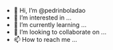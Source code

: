 - 👋 Hi, I’m @pedrinboladao
- 👀 I’m interested in ...
- 🌱 I’m currently learning ...
- 💞️ I’m looking to collaborate on ...
- 📫 How to reach me ...

<!---
pedrinboladao/pedrinboladao is a ✨ special ✨ repository because its `README.md` (this file) appears on your GitHub profile.
You can click the Preview link to take a look at your changes.
--->

